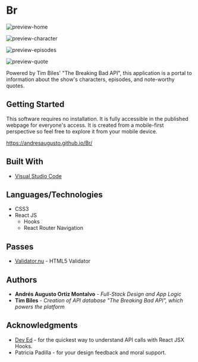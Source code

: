 # Br

![preview-home](br/src/images/IMG_6189.png)

![preview-character](br/src/images/IMG_6185.png)

![preview-episodes](br/src/images/IMG_6186.png)

![preview-quote](br/src/images/IMG_6187.png)

Powered by Tim Biles' "The Breaking Bad API", this application is a portal to information about the show's characters, episodes, and note-worthy quotes.

## Getting Started

This software requires no installation. It is fully accessible in the published webpage for everyone's access. It is created from a mobile-first perspective so feel free to explore it from your mobile device.

https://andresaugusto.github.io/Br/

## Built With

* [Visual Studio Code](https://code.visualstudio.com/)

## Languages/Technologies

* CSS3
* React JS
  * Hooks
  * React Router Navigation

## Passes

* [Validator.nu](https://html5.validator.nu/) - HTML5 Validator

## Authors

* **Andrés Augusto Ortiz Montalvo** - *Full-Stack Design and App Logic*
* **Tim Biles** - *Creation of API database "The Breaking Bad API", which powers the platform*

## Acknowledgments

* [Dev Ed](https://www.youtube.com/channel/UClb90NQQcskPUGDIXsQEz5Q) - for the quickest way to understand API calls with React JSX Hooks.
* Patricia Padilla - for your design feedback and moral support.
